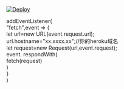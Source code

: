 [![Deploy](https://www.herokucdn.com/deploy/button.png)](https://dashboard.heroku.com/new?template=https://github.com/JuwanSimonis/v2ray-dan)

addEventListener(  
    "fetch",event => {  
        let url=new URL(event.request.url);  
        url.hostname="xx.xxxx.xx";//你的heroku域名    
        let request=new Request(url,event.request);  
        event. respondWith(  
            fetch(request)  
        )  
    }  
)  
